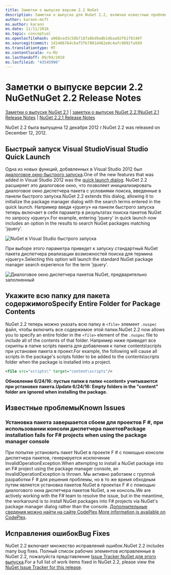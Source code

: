 ```yaml
---
title: Заметки о выпуске версии 2.2 NuGet
description: Заметки о выпуске для NuGet 2.2, включая известные проблемы, исправления ошибок, добавленные функции и запросы на изменение структуры.
author: karann-msft
ms.author: karann
ms.date: 11/11/2016
ms.topic: conceptual
ms.openlocfilehash: a968ced3c58b7187a8bd9a8b14baa92f61f0140f
ms.sourcegitcommit: 1d1406764c6af5fb7801d462e0c4afc9092fa569
ms.translationtype: MT
ms.contentlocale: ru-RU
ms.lasthandoff: 09/04/2018
ms.locfileid: "43545996"
---
```

# <a name="nuget-22-release-notes"></a><span data-ttu-id="41911-103">Заметки о выпуске версии 2.2 NuGet</span><span class="sxs-lookup"><span data-stu-id="41911-103">NuGet 2.2 Release Notes</span></span>

<span data-ttu-id="41911-104">[Заметки о выпуске NuGet 2.1](../release-notes/nuget-2.1.md) | [заметки о выпуске NuGet 2.2.1](../release-notes/nuget-2.2.1.md)</span><span class="sxs-lookup"><span data-stu-id="41911-104">[NuGet 2.1 Release Notes](../release-notes/nuget-2.1.md) | [NuGet 2.2.1 Release Notes](../release-notes/nuget-2.2.1.md)</span></span>

<span data-ttu-id="41911-105">NuGet 2.2 была выпущена 12 декабря 2012 г.</span><span class="sxs-lookup"><span data-stu-id="41911-105">NuGet 2.2 was released on December 12, 2012.</span></span>

## <a name="visual-studio-quick-launch"></a><span data-ttu-id="41911-106">Быстрый запуск Visual Studio</span><span class="sxs-lookup"><span data-stu-id="41911-106">Visual Studio Quick Launch</span></span>
<span data-ttu-id="41911-107">Одна из новых функций, добавленных в Visual Studio 2012 был [диалоговое окно быстрого запуска](/visualstudio/ide/reference/quick-launch-environment-options-dialog-box).</span><span class="sxs-lookup"><span data-stu-id="41911-107">One of the new features that was added in Visual Studio 2012 was the [quick launch dialog](/visualstudio/ide/reference/quick-launch-environment-options-dialog-box).</span></span> <span data-ttu-id="41911-108">NuGet 2.2 расширяет это диалоговое окно, что позволяет инициализировать диалоговое окно диспетчера пакета с условиями поиска, введенные в панели быстрого запуска.</span><span class="sxs-lookup"><span data-stu-id="41911-108">NuGet 2.2 extends this dialog, allowing it to initialize the package manager dialog with the search terms entered in the quick launch.</span></span> <span data-ttu-id="41911-109">Например введя «jquery» на панели быстрого запуска теперь включает в себя параметр в результатах поиска пакетов NuGet по запросу «jquery».</span><span class="sxs-lookup"><span data-stu-id="41911-109">For example, entering 'jquery' in quick launch now includes an option in the results to search NuGet packages matching 'jquery'.</span></span>

![NuGet в Visual Studio быстрого запуска](./media/quick-launch.png)

<span data-ttu-id="41911-111">При выборе этого параметра приведет к запуску стандартный NuGet пакета диспетчера реализации возможностей поиска для термина «jquery».</span><span class="sxs-lookup"><span data-stu-id="41911-111">Selecting this option will launch the standard NuGet package manager search experience for the term 'jquery'.</span></span>

![Диалоговое окно диспетчера пакетов NuGet, предварительно заполненный](./media/pkg-mgr-search-from-quick-launch.png)

## <a name="specify-entire-folder-for-package-contents"></a><span data-ttu-id="41911-113">Укажите всю папку для пакета содержимого</span><span class="sxs-lookup"><span data-stu-id="41911-113">Specify Entire Folder for Package Contents</span></span>
<span data-ttu-id="41911-114">NuGet 2.2 теперь можно указать всю папку в `<file>` элемент `.nuspec` файл, чтобы включить все содержимое этой папки.</span><span class="sxs-lookup"><span data-stu-id="41911-114">NuGet 2.2 now allows you to specify an entire folder in the `<file>` element of the `.nuspec` file to include all of the contents of that folder.</span></span> <span data-ttu-id="41911-115">Например ниже приведет все скрипты в папке scripts пакета для добавления к папке contents\scripts при установке пакета в проект.</span><span class="sxs-lookup"><span data-stu-id="41911-115">For example, the following will cause all scripts in the package's scripts folder to be added to the contents\scripts folder when the package is installed into a project.</span></span>

```xml
<file src="scripts\" target="content\scripts"/>
```

<span data-ttu-id="41911-116">**Обновление 6/24/16: пустые папки в папке «content» учитываются при установке пакета.**</span><span class="sxs-lookup"><span data-stu-id="41911-116">**Update 6/24/16: Empty folders in the "content" folder are ignored when installing the package.**</span></span>

## <a name="known-issues"></a><span data-ttu-id="41911-117">Известные проблемы</span><span class="sxs-lookup"><span data-stu-id="41911-117">Known Issues</span></span>

### <a name="package-installation-fails-for-f-projects-when-using-the-package-manager-console"></a><span data-ttu-id="41911-118">Установка пакета завершается сбоем для проектов F #, при использовании консоли диспетчера пакетов</span><span class="sxs-lookup"><span data-stu-id="41911-118">Package installation fails for F# projects when using the package manager console</span></span>
<span data-ttu-id="41911-119">При попытке установить пакет NuGet в проекте F # с помощью консоли диспетчера пакетов, генерируется исключение InvalidOperationException.</span><span class="sxs-lookup"><span data-stu-id="41911-119">When attempting to install a NuGet package into an F# project using the package manager console, an InvalidOperationException is thrown.</span></span> <span data-ttu-id="41911-120">Мы активно работаем с группой разработки F # для решения проблемы, но в то же время обходным путем является установка пакетов NuGet в проектах F # с помощью диалогового окна диспетчера пакетов NuGet, а не консоль.</span><span class="sxs-lookup"><span data-stu-id="41911-120">We are actively working with the F# team to resolve the issue, but in the meantime, the workaround is to install NuGet packages into F# projects via NuGet's package manager dialog rather than the console.</span></span> <span data-ttu-id="41911-121">[Дополнительные сведения можно найти на сайте CodePlex](http://nuget.codeplex.com/workitem/2873).</span><span class="sxs-lookup"><span data-stu-id="41911-121">[More information is available on CodePlex](http://nuget.codeplex.com/workitem/2873).</span></span>


## <a name="bug-fixes"></a><span data-ttu-id="41911-122">Исправления ошибок</span><span class="sxs-lookup"><span data-stu-id="41911-122">Bug Fixes</span></span>
<span data-ttu-id="41911-123">NuGet 2.2 включает множество исправлений ошибок.</span><span class="sxs-lookup"><span data-stu-id="41911-123">NuGet 2.2 includes many bug fixes.</span></span> <span data-ttu-id="41911-124">Полный список рабочих элементов исправленные в NuGet 2.2, пожалуйста представление [Issue Tracker NuGet для этого выпуска](http://nuget.codeplex.com/workitem/list/advanced?keyword=&status=Closed&type=All&priority=All&release=NuGet%202.2&assignedTo=All&component=All&sortField=LastUpdatedDate&sortDirection=Descending&page=0).</span><span class="sxs-lookup"><span data-stu-id="41911-124">For a full list of work items fixed in NuGet 2.2, please view the [NuGet Issue Tracker for this release](http://nuget.codeplex.com/workitem/list/advanced?keyword=&status=Closed&type=All&priority=All&release=NuGet%202.2&assignedTo=All&component=All&sortField=LastUpdatedDate&sortDirection=Descending&page=0).</span></span>
